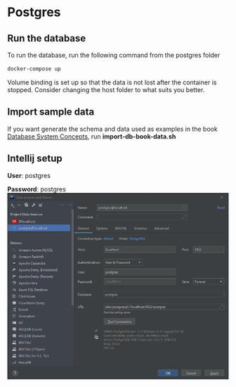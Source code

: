 # Postgres
## Run the database
To run the database, run the following command from the postgres folder
```bash
docker-compose up
```
Volume binding is set up so that the data is not lost after the container is stopped.
Consider changing the host folder to what suits you better.

## Import sample data
If you want generate the schema and data used as examples in the book
[Database System Concepts](https://www.db-book.com/db7/university-lab-dir/db-tips.html),
run **import-db-book-data.sh**

## Intellij setup
**User**: postgres

**Password**: postgres
![setup](intellij-setup.png)
